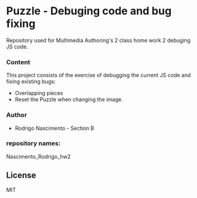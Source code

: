 
# Puzzle - Debuging code and bug fixing
Repository used for Multimedia Authoring's 2 class home work 2 debuging JS code.

### Content

This project consists of the exercise of debugging the current JS code  and fixing existing bugs:

* Overlapping pieces
* Reset the Puzzle when changing the image.

### Author
* Rodrigo Nascimento - Section B

### repository names: 
Nascimento_Rodrigo_hw2

## License
MIT